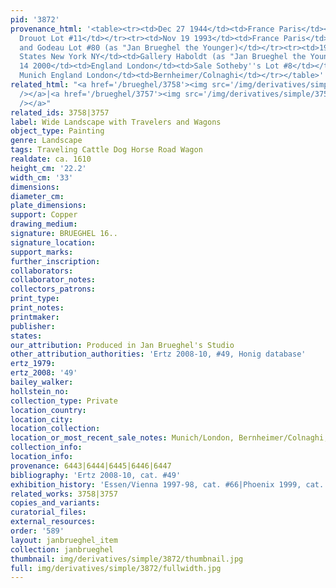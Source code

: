 ```yaml
---
pid: '3872'
provenance_html: '<table><tr><td>Dec 27 1944</td><td>France Paris</td><td>Sale Hotel
  Drouot Lot #11</td></tr><tr><td>Nov 19 1993</td><td>France Paris</td><td>Sale Binoche
  and Godeau Lot #80 (as "Jan Brueghel the Younger)</td></tr><tr><td>1995</td><td>United
  States New York NY</td><td>Gallery Haboldt (as "Jan Brueghel the Younger")</td></tr><tr><td>Dec
  14 2000</td><td>England London</td><td>Sale Sotheby''s Lot #8</td></tr><tr><td>2002</td><td>Germany
  Munich England London</td><td>Bernheimer/Colnaghi</td></tr></table>'
related_html: "<a href='/brueghel/3758'><img src='/img/derivatives/simple/3758/thumbnail.jpg'
  /></a>|<a href='/brueghel/3757'><img src='/img/derivatives/simple/3757/thumbnail.jpg'
  /></a>"
related_ids: 3758|3757
label: Wide Landscape with Travelers and Wagons
object_type: Painting
genre: Landscape
tags: Traveling Cattle Dog Horse Road Wagon
realdate: ca. 1610
height_cm: '22.2'
width_cm: '33'
dimensions:
diameter_cm:
plate_dimensions:
support: Copper
drawing_medium:
signature: BRUEGHEL 16..
signature_location:
support_marks:
further_inscription:
collaborators:
collaborator_notes:
collectors_patrons:
print_type:
print_notes:
printmaker:
publisher:
states:
our_attribution: Produced in Jan Brueghel's Studio
other_attribution_authorities: 'Ertz 2008-10, #49, Honig database'
ertz_1979:
ertz_2008: '49'
bailey_walker:
hollstein_no:
collection_type: Private
location_country:
location_city:
location_collection:
location_or_most_recent_sale_notes: Munich/London, Bernheimer/Colnaghi, 2003
collection_info:
location_info:
provenance: 6443|6444|6445|6446|6447
bibliography: 'Ertz 2008-10, cat. #49'
exhibition_history: 'Essen/Vienna 1997-98, cat. #66|Phoenix 1999, cat. #8d'
related_works: 3758|3757
copies_and_variants:
curatorial_files:
external_resources:
order: '589'
layout: janbrueghel_item
collection: janbrueghel
thumbnail: img/derivatives/simple/3872/thumbnail.jpg
full: img/derivatives/simple/3872/fullwidth.jpg
---
```

